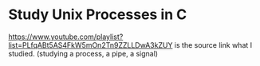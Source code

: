 # Study Unix Processes in C

https://www.youtube.com/playlist?list=PLfqABt5AS4FkW5mOn2Tn9ZZLLDwA3kZUY
is the source link what I studied.
(studying a process, a pipe, a signal)
